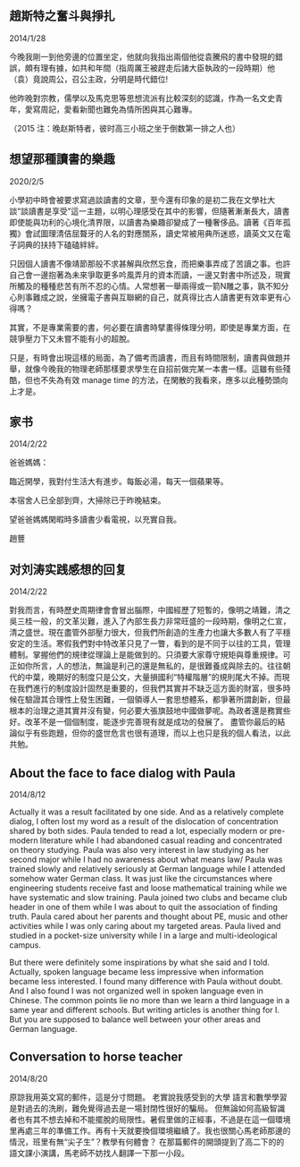 ## 趙斯特之奮斗與掙扎
2014/1/28

今晚我剛一到他旁邊的位置坐定，他就向我指出兩個他從袁騰飛的書中發現的錯誤，頗有理有據，如共和年間（指周厲王被趕走后諸大臣執政的一段時期）他（袁）竟說周公，召公主政，分明是時代錯位!

他昨晚對宗教，儒學以及馬克思等思想流派有比較深刻的認識，作為一名文史青年，愛寫周記，愛看新聞也難免為情所困與其心難專。

（2015 注：晚赵斯特者，彼时高三小班之坐于倒数第一排之人也）

## 想望那種讀書的樂趣
2020/2/5

小學初中時會被要求寫過談讀書的文章，至今還有印象的是初二我在文學社大談“談讀書是享受”這一主題，以明心理感受在其中的影響，但隨著漸漸長大，讀書即使能與功利的心境化清界限，以讀書為樂趣卻變成了一種奢侈品。讀著《百年孤獨》會試圖理清佶屈聱牙的人名的對應關系，讀史常被用典所迷惑，讀英文又在電子詞典的扶持下磕磕絆絆。

只因個人讀書不像靖節那般不求甚解與欣然忘食，而把樂事弄成了苦讀之事。也許自己會一邊抱著為未來爭取更多吟風弄月的資本而讀，一邊又對書中所述及，現實所觸及的種種悲苦有所不忍的心情。人常想著一舉兩得或一箭N雕之事，孰不知分心則事難成之說，坐擁電子書與互聯網的自己，就真得比古人讀書更有效率更有心得嗎？

其實，不是專業需要的書，何必要在讀書時擘畫得條理分明，即使是專業方面，在競爭壓力下又未嘗不能有小的超脫。

只是，有時會出現這樣的局面，為了備考而讀書，而且有時間限制，讀書與做題并舉，就像今晚我的物理老師那樣要求學生在自招前做完某一本書一樣。這雖有些殘酷，但也不失為有效 manage time 的方法，在閑散的我看來，應多以此種勢頭向上才是。

## 家书
2014/2/22

爸爸媽媽：

臨近開學，我對付生活大有進步。每飯必湯，每天一個蘋果等。

本宿舍人已全部到齊，大掃除已于昨晚結束。

望爸爸媽媽閑暇時多讀書少看電視，以充實自我。

趙豐

## 对刘涛实践感想的回复
2014/2/22

對我而言，有時歷史周期律會會冒出腦際，中國經歷了短暫的，像明之靖難，清之吳三桂一般，的文革災難，進入了內部生長力非常旺盛的一段時期，像明之仁宣，清之盛世。現在盡管外部壓力很大，但我們所創造的生產力也讓大多數人有了平穩安定的生活。寒假我們對中特改革只見了一瞥，看到的是不同于以往的工具，管理體制。掌握他們的規律從理論上是能做到的。只須要大家尊守規矩與尊重規律。可正如你所言，人的想法，無論是利己的還是無私的，是很難養成與除去的。往往朝代的中葉，晚期好的制度只是公文，大量損國利“特權階層”的規則尾大不掉。而現在我們進行的制度設計固然是重要的，但我們其實并不缺乏這方面的財富，很多時候在驗證其合理性上發生困難，一個領導人一套思想體系，都爭著所謂創新，但最根本的治理之道其實并沒有變，何必要大張旗鼓地中國做夢呢。為政者還是務實些好。改革不是一個個制度，能逐步完善現有就是成功的發展了。
盡管你最后的結論似乎有些跑題，但你的盛世危言也很有道理，而以上也只是我的個人看法，以此共勉。

## About the face to face dialog with Paula
2014/8/12

Actually it was a result facilitated by one side. And as a relatively complete dialog, I often lost my word as a result of the dislocation of concentration shared by both sides. Paula tended to read a lot, especially modern or pre-modern literature while I had abandoned casual reading and concentrated on theory studying. Paula was also very interest in law studying as her second major while I had no awareness about what means law/ Paula was trained slowly and relatively seriously at German language while I attended somehow water German class. It was just like the circumstances  where engineering students receive fast and loose mathematical training while we have systematic and slow training. Paula joined two clubs and became club header in one of them while I was about to quit the association of finding truth. Paula cared about her parents and thought about PE, music and other activities while I was only caring about my targeted areas. Paula lived and studied in a pocket-size university while I in a large and multi-ideological campus.

But there were definitely some inspirations by what she said and I told. Actually, spoken language became less impressive when information became less interested. I found many difference with Paula without doubt. And I also found I was not organized well in spoken language even in Chinese. The common points lie no more than we learn a third language in a same year and different schools. But writing articles is another thing for I. But you are supposed to balance well between your other areas and German language.

## Conversation to horse teacher
2014/8/20

原諒我用英文寫的郵件，這是分寸問題。
老實說我感受到的大學 語言和數學學習是對過去的洗刷，難免覺得過去是一場封閉性很好的騙局。
但無論如何高級智識者也有其不想去掉和不能擺脫的局限性。暑假里做的正經事，不過是在這一個環境里再處三年的準備工作。再有十天就要換個環境繼續了。我也很關心馬老師那邊的情況，班里有無“尖子生”？教學有何體會？
在那篇郵件的開頭提到了高二下的的語文課小演講，馬老師不妨找人翻譯一下那一小段。
